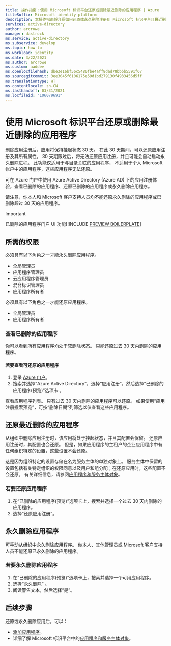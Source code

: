 ```yaml
---
title: 操作指南：使用 Microsoft 标识平台还原或删除最近删除的应用程序 | Azure
titleSuffix: Microsoft identity platform
description: 本操作指南将介绍如何还原或永久删除注册到 Microsoft 标识平台且最近删除的应用程序。
services: active-directory
author: arcrowe
manager: dastrock
ms.service: active-directory
ms.subservice: develop
ms.topic: how-to
ms.workload: identity
ms.date: 3/22/2021
ms.author: arcrowe
ms.custom: aaddev
ms.openlocfilehash: dbe3e16bf56c5480fbe4aff8dad78bbbb5591f67
ms.sourcegitcommit: 3ee3045f6106175e59d1bd279130f4933456d5ff
ms.translationtype: HT
ms.contentlocale: zh-CN
ms.lasthandoff: 03/31/2021
ms.locfileid: "106079691"
---
```

# <a name="restore-or-remove-a-recently-deleted-application-with-the-microsoft-identity-platform"></a>使用 Microsoft 标识平台还原或删除最近删除的应用程序
删除应用注册后，应用将保持挂起状态 30 天。 在此 30 天期间，可以还原应用注册及其所有属性。 30 天期限过后，将无法还原应用注册，并且可能会自动启动永久删除进程。  此功能仅适用于与目录关联的应用程序，  不适用于个人 Microsoft 帐户中的应用程序，这些应用程序无法还原。

可在 Azure 门户中使用 Azure Active Directory (Azure AD) 下的应用注册体验，查看已删除的应用程序、还原已删除的应用程序或永久删除应用程序。

请注意，你本人和 Microsoft 客户支持人员均不能还原永久删除的应用程序或已删除超过 30 天的应用程序。

> [!IMPORTANT]
> 已删除的应用程序门户 UI 功能[!INCLUDE [PREVIEW BOILERPLATE](../../../includes/active-directory-develop-preview.md)]

## <a name="required-permissions"></a>所需的权限
必须具有以下角色之一才能永久删除应用程序。

- 全局管理员
- 应用程序管理员
- 云应用程序管理员
- 混合标识管理员
- 应用程序所有者

必须具有以下角色之一才能还原应用程序。

- 全局管理员
- 应用程序所有者

### <a name="view-your-deleted-applications"></a>查看已删除的应用程序
你可以看到所有应用程序均处于软删除状态。  只能还原过去 30 天内删除的应用程序。

#### <a name="to-view-your-restorable-applications"></a>若要查看可还原的应用程序
1. 登录 [Azure 门户](https://portal.azure.com/)。
2. 搜索并选择“Azure Active Directory”，选择“应用注册”，然后选择“已删除的应用程序(预览)”选项卡  。

查看应用程序列表。 只有过去 30 天内删除的应用程序可以还原。 如果使用“应用注册搜索预览”，可按“删除日期”列筛选以仅查看这些应用程序。

## <a name="restore-a-recently-deleted-application"></a>还原最近删除的应用程序

从组织中删除应用注册时，该应用将处于挂起状态，并且其配置会保留。 还原应用注册时，其配置也会还原。  但是，如果应用程序的主租户的企业应用程序中有任何组织特定的设置，这些设置不会还原。  

这是因为组织特定的设置存储在名为服务主体的单独对象上。  服务主体中保留的设置包括有关特定组织的权限同意以及用户和组分配；在还原应用时，这些配置不会还原。 有关详细信息，请参阅[应用程序和服务主体对象](app-objects-and-service-principals.md)。 


### <a name="to-restore-an-application"></a>若要还原应用程序
1. 在“已删除的应用程序(预览)”选项卡上，搜索并选择一个过去 30 天内删除的应用程序。
2. 选择“还原应用注册”。

## <a name="permanently-delete-an-application"></a>永久删除应用程序
可手动从组织中永久删除应用程序。 你本人、其他管理员或 Microsoft 客户支持人员不能还原已永久删除的应用程序。

### <a name="to-permanently-delete-an-application"></a>若要永久删除应用程序

1. 在“已删除的应用程序(预览)”选项卡上，搜索并选择一个可用应用程序。
2. 选择“永久删除”  。
3. 阅读警告文本，然后选择“是”。

## <a name="next-steps"></a>后续步骤
还原或永久删除应用后，可以：

- [添加应用程序](quickstart-register-app.md)。
- 详细了解 Microsoft 标识平台中的[应用程序和服务主体对象](app-objects-and-service-principals.md)。
